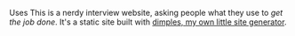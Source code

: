 Uses This is a nerdy interview website, asking people what they use to _get the job done_. It's a static site built with [dimples, my own little site generator](http://github.com/waferbaby/dimples/ "A very simple static site generator.").